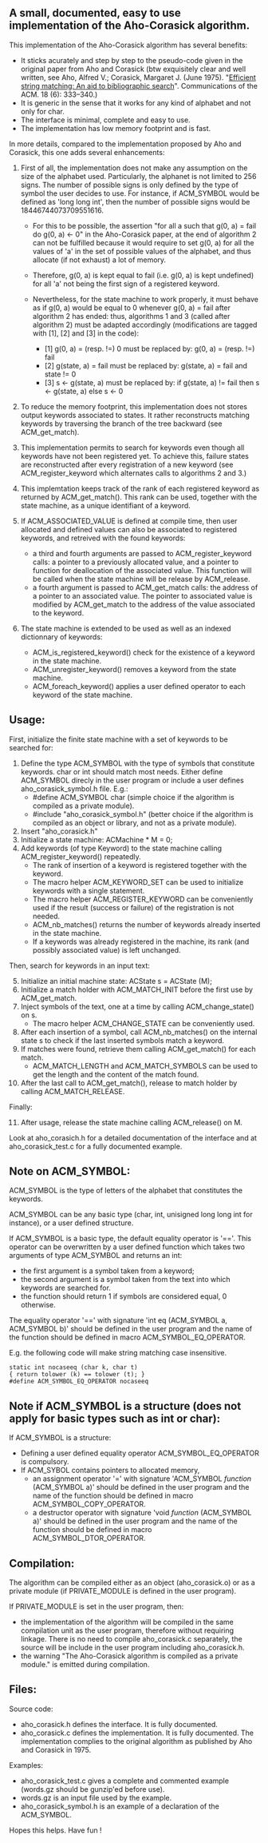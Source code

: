 **A small, documented, easy to use implementation of the Aho-Corasick algorithm.**
------------------------------------------------------------------------------

This implementation of the Aho-Corasick algorithm has several benefits:

- It sticks acurately and step by step to the pseudo-code given in the original paper from Aho and Corasick
  (btw exquisitely clear and well written, see Aho, Alfred V.; Corasick, Margaret J. (June 1975).
  "[Efficient string matching: An aid to bibliographic search](https://pdfs.semanticscholar.org/3547/ac839d02f6efe3f6f76a8289738a22528442.pdf)".
  Communications of the ACM. 18 (6): 333–340.)
- It is generic in the sense that it works for any kind of alphabet and not only for char.
- The interface is minimal, complete and easy to use.
- The implementation has low memory footprint and is fast.

In more details, compared to the implementation proposed by Aho and Corasick, this one adds several enhancements:

1. First of all, the implementation does not make any assumption on the size of the alphabet used.
   Particularly, the alphanet is not limited to 256 signs.
   The number of possible signs is only defined by the type of symbol the user decides to use.
   For instance, if ACM_SYMBOL would be defined as 'long long int', then the number of possible signs would be 18446744073709551616.

      - For this to be possible, the assertion "for all a such that g(0, a) = fail do g(0, a) <- 0" in the Aho-Corasick paper,
        at the end of algorithm 2 can not be fulfilled because it would require to set g(0, a) for all the values of 'a'
        in the set of possible values of the alphabet,
        and thus allocate (if not exhaust) a lot of memory.
      - Therefore, g(0, a) is kept equal to fail (i.e. g(0, a) is kept undefined) for all 'a' not being the first sign of a registered keyword.
      - Nevertheless, for the state machine to work properly, it must behave as if g(0, a) would be equal to 0 whenever g(0, a) = fail
        after algorithm 2 has ended: thus, algorithms 1 and 3 (called after algorithm 2) must be adapted accordingly
        (modifications are tagged with [1], [2] and [3] in the code):

         - [1] g(0, a) = (resp. !=) 0 must be replaced by: g(0, a) = (resp. !=) fail
         - [2] g(state, a) = fail must be replaced by: g(state, a) = fail and state != 0
         - [3] s <- g(state, a) must be replaced by: if g(state, a) != fail then s <- g(state, a) else s <- 0

2. To reduce the memory footprint, this implementation does not stores output keywords associated to states.
   It rather reconstructs matching keywords by traversing the branch of the tree backward (see ACM_get_match).
3. This implementation permits to search for keywords even though all keywords have not been registered yet.
   To achieve this, failure states are reconstructed after every registration of a new keyword
   (see ACM_register_keyword which alternates calls to algorithms 2 and 3.)
4. This implemtation keeps track of the rank of each registered keyword as returned by ACM_get_match().
   This rank can be used, together with the state machine, as a unique identifiant of a keyword.
5. If ACM_ASSOCIATED_VALUE is defined at compile time, then user allocated and defined values can also be associated to registered keywords,
   and retreived with the found keywords:
      - a third and fourth arguments are passed to ACM_register_keyword calls: a pointer to a previously allocated value,
        and a pointer to function for deallocation of the associated value. This function will be called when the state machine will be release
        by ACM_release.
      - a fourth argument is passed to ACM_get_match calls: the address of a pointer to an associated value.
        The pointer to associated value is modified by ACM_get_match to the address of the value associated to the keyword.
6. The state machine is extended to be used as well as an indexed dictionnary of keywords:
      - ACM_is_registered_keyword() check for the existence of a keyword in the state machine.
      - ACM_unregister_keyword() removes a keyword from the state machine.
      - ACM_foreach_keyword() applies a user defined operator to each keyword of the state machine.

Usage:
-----
First, initialize the finite state machine with a set of keywords to be searched for:

1. Define the type ACM_SYMBOL with the type of symbols that constitute keywords. char or int should match most needs.
   Either define ACM_SYMBOL direcly in the user program or include a user defines aho_corasick_symbol.h file.
   E.g.:
      - \#define ACM_SYMBOL char (simple choice if the algorithm is compiled as a private module).
      - \#include "aho_corasick_symbol.h" (better choice if the algorithm is compiled as an object or library, and not as a private module).
2. Insert "aho_corasick.h"
3. Initialize a state machine: ACMachine * M = 0;
4. Add keywords (of type Keyword) to the state machine calling ACM_register_keyword() repeatedly.
      - The rank of insertion of a keyword is registered together with the keyword.
      - The macro helper ACM_KEYWORD_SET can be used to initialize keywords with a single statement.
      - The macro helper ACM_REGISTER_KEYWORD can be conveniently used if the result (success or failure) of the registration is not needed.
      - ACM_nb_matches() returns the number of keywords already inserted in the state machine.
      - If a keywords was already registered in the machine, its rank (and possibly associated value) is left unchanged.

Then, search for keywords in an input text:

5. Initialize an initial machine state: ACState s = ACState (M);
6. Initialize a match holder with ACM_MATCH_INIT before the first use by ACM_get_match.
7. Inject symbols of the text, one at a time by calling ACM_change_state() on s.
      - The macro helper ACM_CHANGE_STATE can be conveniently used.
8. After each insertion of a symbol, call ACM_nb_matches() on the internal state s to check if the last inserted symbols match a keyword.
9. If matches were found, retrieve them calling ACM_get_match() for each match.
      - ACM_MATCH_LENGTH and ACM_MATCH_SYMBOLS can be used to get the length and the content of the match found.
10. After the last call to ACM_get_match(), release to match holder by calling ACM_MATCH_RELEASE.

Finally:

11. After usage, release the state machine calling ACM_release() on M.

Look at aho_corasich.h for a detailed documentation of the interface and at aho_corasick_test.c for a fully documented example.

Note on ACM_SYMBOL:
------------------
ACM_SYMBOL is the type of letters of the alphabet that constitutes the keywords.

ACM_SYMBOL can be any basic type (char, int, unisigned long long int for instance), or a user defined structure.

If ACM_SYMBOL is a basic type, the default equality operator is '=='.
This operator can be overwritten by a user defined function which takes two arguments of type ACM_SYMBOL and returns an int:

  - the first argument is a symbol taken from a keyword;
  - the second argument is a symbol taken from the text into which keywords are searched for.
  - the function should return 1 if symbols are considered equal, 0 otherwise.

The equality operator '==' with signature 'int eq (ACM_SYMBOL a, ACM_SYMBOL b)' should be defined
in the user program and the name of the function should be defined in macro ACM_SYMBOL_EQ_OPERATOR.

E.g. the following code will make string matching case insensitive.

    static int nocaseeq (char k, char t)
    { return tolower (k) == tolower (t); }
    #define ACM_SYMBOL_EQ_OPERATOR nocaseeq

Note if ACM_SYMBOL is a structure (does not apply for basic types such as int or char):
---------------------------------------------------------------------------------------
If ACM_SYMBOL is a structure:

  - Defining a user defined equality operator ACM_SYMBOL_EQ_OPERATOR is compulsory.
  - If ACM_SYBOL contains pointers to allocated memory,
      - an assignment operator '=' with signature 'ACM_SYMBOL *function* (ACM_SYMBOL a)' should be defined in the user program and
        the name of the function should be defined in macro ACM_SYMBOL_COPY_OPERATOR.
      - a destructor operator with signature 'void *function* (ACM_SYMBOL a)' should be defined in the user program and
        the name of the function should be defined in macro ACM_SYMBOL_DTOR_OPERATOR.

Compilation:
------------
The algorithm can be compiled either as an object (aho_corasick.o) or as a private module (if PRIVATE_MODULE is defined in the user program).

If PRIVATE_MODULE is set in the user program, then:

- the implementation of the algorithm will be compiled in the same compilation unit as the user program, therefore without requiring linkage.
  There is no need to compile aho_corasick.c separately, the source will be include in the user program including aho_corasick.h.
- the warning "The Aho-Corasick algorithm is compiled as a private module." is emitted during compilation.

Files:
------

Source code:

- aho_corasick.h defines the interface. It is fully documented.
- aho_corasick.c defines the implementation. It is fully documented.
  The implementation complies to the original algorithm as published by Aho and Corasick in 1975.

Examples:

- aho_corasick_test.c gives a complete and commented example (words.gz should be gunzip'ed before use).
- words.gz is an input file used by the example.
- aho_corasick_symbol.h is an example of a declaration of the ACM_SYMBOL.

Hopes this helps.
Have fun !
